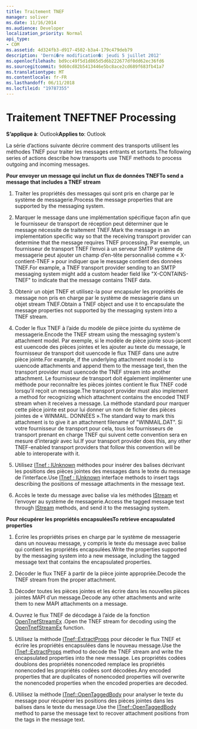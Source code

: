 ```yaml
---
title: Traitement TNEF
manager: soliver
ms.date: 11/16/2014
ms.audience: Developer
localization_priority: Normal
api_type:
- COM
ms.assetid: 4d324fb3-d917-4502-b3a4-179c479deb79
description: 'Derni�re modification�: jeudi 5 juillet 2012'
ms.openlocfilehash: bd9cc49f5d1d865d5d6b222677df0dd62ec36fd6
ms.sourcegitcommit: 9d60cd82b5413446e5bc8ace2cd689f683fb41a7
ms.translationtype: MT
ms.contentlocale: fr-FR
ms.lasthandoff: 06/11/2018
ms.locfileid: "19787355"
---
```

# <a name="tnef-processing"></a><span data-ttu-id="763c9-103">Traitement TNEF</span><span class="sxs-lookup"><span data-stu-id="763c9-103">TNEF Processing</span></span>

  
  
<span data-ttu-id="763c9-104">**S’applique à**: Outlook</span><span class="sxs-lookup"><span data-stu-id="763c9-104">**Applies to**: Outlook</span></span> 
  
<span data-ttu-id="763c9-105">La série d’actions suivante décrire comment des transports utilisent les méthodes TNEF pour traiter les messages entrants et sortants.</span><span class="sxs-lookup"><span data-stu-id="763c9-105">The following series of actions describe how transports use TNEF methods to process outgoing and incoming messages.</span></span>
  
 <span data-ttu-id="763c9-106">**Pour envoyer un message qui inclut un flux de données TNEF**</span><span class="sxs-lookup"><span data-stu-id="763c9-106">**To send a message that includes a TNEF stream**</span></span>
  
1. <span data-ttu-id="763c9-107">Traiter les propriétés des messages qui sont pris en charge par le système de messagerie.</span><span class="sxs-lookup"><span data-stu-id="763c9-107">Process the message properties that are supported by the messaging system.</span></span>
    
2. <span data-ttu-id="763c9-108">Marquer le message dans une implémentation spécifique façon afin que le fournisseur de transport de réception peut déterminer que le message nécessite de traitement TNEF.</span><span class="sxs-lookup"><span data-stu-id="763c9-108">Mark the message in an implementation specific way so that the receiving transport provider can determine that the message requires TNEF processing.</span></span> <span data-ttu-id="763c9-109">Par exemple, un fournisseur de transport TNEF l’envoi à un serveur SMTP système de messagerie peut ajouter un champ d’en-tête personnalisé comme « X-contient-TNEF » pour indiquer que le message contient des données TNEF.</span><span class="sxs-lookup"><span data-stu-id="763c9-109">For example, a TNEF transport provider sending to an SMTP messaging system might add a custom header field like "X-CONTAINS-TNEF" to indicate that the message contains TNEF data.</span></span>
    
3. <span data-ttu-id="763c9-110">Obtenir un objet TNEF et utilisez-la pour encapsuler les propriétés de message non pris en charge par le système de messagerie dans un objet stream TNEF.</span><span class="sxs-lookup"><span data-stu-id="763c9-110">Obtain a TNEF object and use it to encapsulate the message properties not supported by the messaging system into a TNEF stream.</span></span>
    
4. <span data-ttu-id="763c9-111">Coder le flux TNEF à l’aide du modèle de pièce jointe du système de messagerie.</span><span class="sxs-lookup"><span data-stu-id="763c9-111">Encode the TNEF stream using the messaging system's attachment model.</span></span> <span data-ttu-id="763c9-112">Par exemple, si le modèle de pièce jointe sous-jacent est uuencode des pièces jointes et les ajouter au texte du message, le fournisseur de transport doit uuencode le flux TNEF dans une autre pièce jointe.</span><span class="sxs-lookup"><span data-stu-id="763c9-112">For example, if the underlying attachment model is to uuencode attachments and append them to the message text, then the transport provider must uuencode the TNEF stream into another attachment.</span></span> <span data-ttu-id="763c9-113">Le fournisseur de transport doit également implémenter une méthode pour reconnaître les pièces jointes contient le flux TNEF codé lorsqu’il reçoit un message.</span><span class="sxs-lookup"><span data-stu-id="763c9-113">The transport provider must also implement a method for recognizing which attachment contains the encoded TNEF stream when it receives a message.</span></span> <span data-ttu-id="763c9-114">La méthode standard pour marquer cette pièce jointe est pour lui donner un nom de fichier des pièces jointes de « WINMAIL. DONNÉES ».</span><span class="sxs-lookup"><span data-stu-id="763c9-114">The standard way to mark this attachment is to give it an attachment filename of "WINMAIL.DAT".</span></span> <span data-ttu-id="763c9-115">Si votre fournisseur de transport pour cela, tous les fournisseurs de transport prenant en charge TNEF qui suivent cette convention sera en mesure d’interagir avec lui.</span><span class="sxs-lookup"><span data-stu-id="763c9-115">If your transport provider does this, any other TNEF-enabled transport providers that follow this convention will be able to interoperate with it.</span></span>
    
5. <span data-ttu-id="763c9-116">Utilisez [ITnef : IUnknown](itnefiunknown.md) méthodes pour insérer des balises décrivant les positions des pièces jointes des messages dans le texte du message de l’interface.</span><span class="sxs-lookup"><span data-stu-id="763c9-116">Use [ITnef : IUnknown](itnefiunknown.md) interface methods to insert tags describing the positions of message attachments in the message text.</span></span> 
    
6. <span data-ttu-id="763c9-117">Accès le texte du message avec balise via les méthodes [IStream](http://msdn.microsoft.com/fr-fr/library/aa380034%28VS.85%29.aspx) et l’envoyer au système de messagerie.</span><span class="sxs-lookup"><span data-stu-id="763c9-117">Access the tagged message text through [IStream](http://msdn.microsoft.com/fr-fr/library/aa380034%28VS.85%29.aspx) methods, and send it to the messaging system.</span></span> 
    
 <span data-ttu-id="763c9-118">**Pour récupérer les propriétés encapsulées**</span><span class="sxs-lookup"><span data-stu-id="763c9-118">**To retrieve encapsulated properties**</span></span>
  
1. <span data-ttu-id="763c9-119">Écrire les propriétés prises en charge par le système de messagerie dans un nouveau message, y compris le texte du message avec balise qui contient les propriétés encapsulées.</span><span class="sxs-lookup"><span data-stu-id="763c9-119">Write the properties supported by the messaging system into a new message, including the tagged message text that contains the encapsulated properties.</span></span>
    
2. <span data-ttu-id="763c9-120">Décoder le flux TNEF à partir de la pièce jointe appropriée.</span><span class="sxs-lookup"><span data-stu-id="763c9-120">Decode the TNEF stream from the proper attachment.</span></span>
    
3. <span data-ttu-id="763c9-121">Décoder toutes les pièces jointes et les écrire dans les nouvelles pièces jointes MAPI d’un message.</span><span class="sxs-lookup"><span data-stu-id="763c9-121">Decode any other attachments and write them to new MAPI attachments on a message.</span></span>
    
4. <span data-ttu-id="763c9-122">Ouvrez le flux TNEF de décodage à l’aide de la fonction [OpenTnefStreamEx](opentnefstreamex.md) .</span><span class="sxs-lookup"><span data-stu-id="763c9-122">Open the TNEF stream for decoding using the [OpenTnefStreamEx](opentnefstreamex.md) function.</span></span> 
    
5. <span data-ttu-id="763c9-123">Utilisez la méthode [ITnef::ExtractProps](itnef-extractprops.md) pour décoder le flux TNEF et écrire les propriétés encapsulées dans le nouveau message.</span><span class="sxs-lookup"><span data-stu-id="763c9-123">Use the [ITnef::ExtractProps](itnef-extractprops.md) method to decode the TNEF stream and write the encapsulated properties into the new message.</span></span> <span data-ttu-id="763c9-124">Les propriétés codées doublons des propriétés nonencoded remplace les propriétés nonencoded les propriétés codées sont décodées.</span><span class="sxs-lookup"><span data-stu-id="763c9-124">Any encoded properties that are duplicates of nonencoded properties will overwrite the nonencoded properties when the encoded properties are decoded.</span></span> 
    
6. <span data-ttu-id="763c9-125">Utilisez la méthode [ITnef::OpenTaggedBody](itnef-opentaggedbody.md) pour analyser le texte du message pour récupérer les positions des pièces jointes dans les balises dans le texte du message.</span><span class="sxs-lookup"><span data-stu-id="763c9-125">Use the [ITnef::OpenTaggedBody](itnef-opentaggedbody.md) method to parse the message text to recover attachment positions from the tags in the message text.</span></span> 
    

